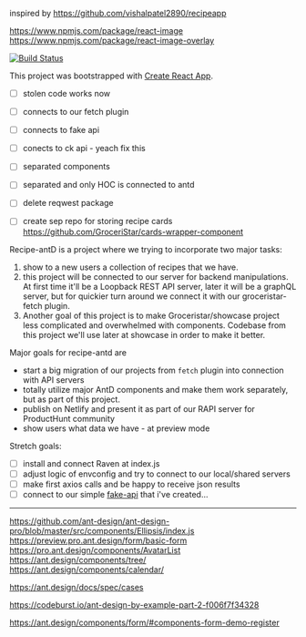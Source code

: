 inspired by https://github.com/vishalpatel2890/recipeapp

https://www.npmjs.com/package/react-image
https://www.npmjs.com/package/react-image-overlay

[![Build Status](https://travis-ci.org/ChickenKyiv/recipe-antd.svg?branch=master)](https://travis-ci.org/ChickenKyiv/recipe-antd)

This project was bootstrapped with [Create React App](https://github.com/facebook/create-react-app).

- [ ] stolen code works now
- [ ] connects to our fetch plugin
- [ ] connects to fake api
- [ ] conects to ck api - yeach fix this
- [ ] separated components
- [ ] separated and only HOC is connected to antd

- [ ] delete reqwest package


- [ ] create sep repo for storing recipe cards https://github.com/GroceriStar/cards-wrapper-component


Recipe-antD is a project where we trying to incorporate two major tasks:
1. show to a new users a collection of recipes that we have.
2. this project will be connected to our server for backend manipulations. At first time it'll be a Loopback REST API server, later it will be a graphQL server, but for quickier turn around we connect it with our groceristar-fetch plugin.
3. Another goal of this project is to make Groceristar/showcase project less complicated and overwhelmed with components.
Codebase from this project we'll use later at showcase in order to make it better.


<!--
[![Build Status](https://travis-ci.org/GroceriStar/showcase.svg?branch=master)](https://travis-ci.org/GroceriStar/showcase)
-->


Major goals for recipe-antd are
* start a big migration of our projects from `fetch` plugin into connection with API servers
* totally utilize major AntD components and make them work separately, but as part of this project.
* publish on Netlify and present it as part of our RAPI server for ProductHunt community
* show users what data we have - at preview mode

Stretch goals:
- [ ] install and connect Raven at index.js
- [ ] adjust logic of envconfig and try to connect to our local/shared servers
- [ ] make first axios calls and be happy to receive json results
- [ ] connect to our simple [fake-api](https://github.com/GroceriStar/fake-api) that i've created...

---
https://github.com/ant-design/ant-design-pro/blob/master/src/components/Ellipsis/index.js
https://preview.pro.ant.design/form/basic-form
https://pro.ant.design/components/AvatarList
https://ant.design/components/tree/
https://ant.design/components/calendar/

https://ant.design/docs/spec/cases

https://codeburst.io/ant-design-by-example-part-2-f006f7f34328

https://ant.design/components/form/#components-form-demo-register
